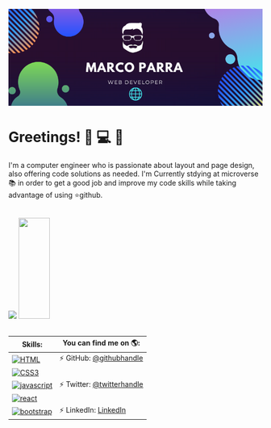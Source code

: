 ![banner](banner.png)

# Greetings! 👋 :computer: :tophat:

I'm a computer engineer who is passionate about layout and page design, also offering code solutions as needed. I'm Currently stdying at microverse :books: in order to get a good job and improve my code skills while taking advantage of using :star:github. 

<br>

<div display="flex">
  <img src="https://github-readme-stats.vercel.app/api?username=mrigorir" height="200px"/> 
  <img src="https://github-readme-stats.vercel.app/api/top-langs/?username=mrigorir&hide=html,php" height="200px" width="35%"/>
</div>

<br>

Skills:                         |       You can find me on :earth_americas::
--------                        |       ------------------------------------
[![HTML](https://img.shields.io/badge/html5%20-%23E34F26.svg?&style=for-the-badge&logo=html5&logoColor=white)](https://github.com/mrigorir)|:zap: GitHub: [@githubhandle](https://github.com/mrigorir)
[![CSS3](https://img.shields.io/badge/CSS3-1572B6?style=for-the-badge&logo=css3&logoColor=white)](https://github.com/mrigorir)|
[![javascript](https://img.shields.io/badge/JavaScript-323330?style=for-the-badge&logo=javascript&logoColor=F7DF1Ee)](https://github.com/mrigorir)|:zap: Twitter: [@twitterhandle](https://twitter.com/marcoparra311)
[![react](https://img.shields.io/badge/React-20232A?style=for-the-badge&logo=react&logoColor=61DAFB)](https://github.com/mrigorir)|
[![bootstrap](https://img.shields.io/badge/Bootstrap-563D7C?style=for-the-badge&logo=bootstrap&logoColor=white)](https://github.com/mrigorir)|:zap: LinkedIn: [LinkedIn](https://www.linkedin.com/in/marco-alonso-parra/) 

